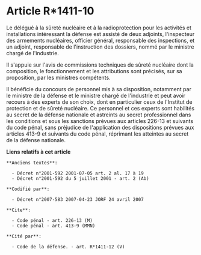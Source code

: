 # Article R*1411-10

Le délégué à la sûreté nucléaire et à la radioprotection pour les activités et installations intéressant la défense est
assisté de deux adjoints, l'inspecteur des armements nucléaires, officier général, responsable des inspections, et un
adjoint, responsable de l'instruction des dossiers, nommé par le ministre chargé de l'industrie.

Il s'appuie sur l'avis de commissions techniques de sûreté nucléaire dont la composition, le fonctionnement et les
attributions sont précisés, sur sa proposition, par les ministres compétents.

Il bénéficie du concours de personnel mis à sa disposition, notamment par le ministre de la défense et le ministre chargé de
l'industrie et peut avoir recours à des experts de son choix, dont en particulier ceux de l'Institut de protection et de
sûreté nucléaire. Ce personnel et ces experts sont habilités au secret de la défense nationale et astreints au secret
professionnel dans les conditions et sous les sanctions prévues aux articles 226-13 et suivants du code pénal, sans préjudice
de l'application des dispositions prévues aux articles 413-9 et suivants du code pénal, réprimant les atteintes au secret de
la défense nationale.

**Liens relatifs à cet article**

	**Anciens textes**:

	  - Décret n°2001-592 2001-07-05 art. 2 al. 17 à 19
	  - Décret n°2001-592 du 5 juillet 2001 - art. 2 (Ab)

	**Codifié par**:

	  - Décret n°2007-583 2007-04-23 JORF 24 avril 2007

	**Cite**:

	  - Code pénal - art. 226-13 (M)
	  - Code pénal - art. 413-9 (MMN)

	**Cité par**:

	  - Code de la défense. - art. R*1411-12 (V)
